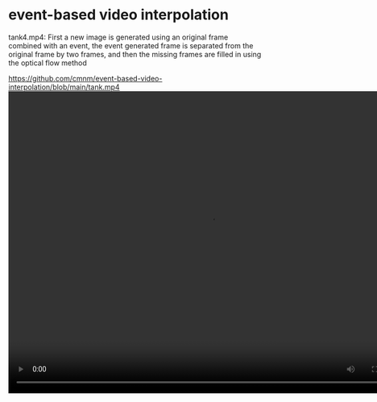 # event-based video interpolation
tank4.mp4: First a new image is generated using an original frame combined with an event, the event generated frame is separated from the original frame by two frames, and then the missing frames are filled in using the optical flow method

https://github.com/cmnm/event-based-video-interpolation/blob/main/tank.mp4
<video src="C:/Users/杨贝贝/Desktop/output1_original/tank.mp4" width="800px" height="600px" controls="controls"></video>
